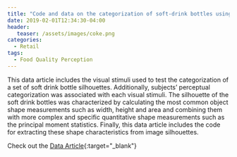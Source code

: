 ```yaml
---
title: "Code and data on the categorization of soft-drink bottles using image silhouettes"
date: 2019-02-01T12:34:30-04:00
header:
   teaser: /assets/images/coke.png
categories:
  - Retail
tags:
  - Food Quality Perception
---
```


This data article includes the visual stimuli used to test the categorization of a set of soft drink 
bottle silhouettes. Additionally, subjects’ perceptual categorization was associated with each visual 
stimuli. The silhouette of the soft drink bottles was characterized by calculating the most common 
object shape measurements such as width, height and area and combining them with more complex and 
specific quantitative shape measurements such as the principal moment statistics. Finally, 
this data article includes the code for extracting these shape characteristics from image silhouettes.



Check out the [Data Article][Data Bottle]{:target="_blank"} 

[Data Bottle]: https://doi.org/10.1016/j.dib.2018.12.068
